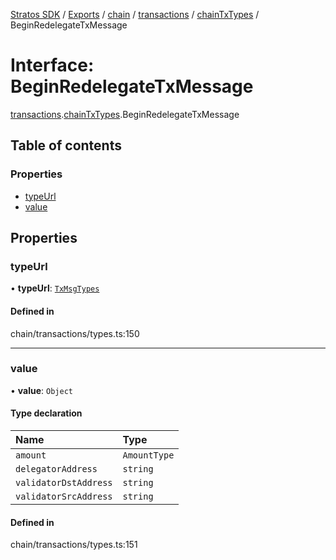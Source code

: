 [Stratos SDK](../README.md) / [Exports](../modules.md) / [chain](../modules/chain.md) / [transactions](../modules/chain.transactions.md) / [chainTxTypes](../modules/chain.transactions.chainTxTypes.md) / BeginRedelegateTxMessage

# Interface: BeginRedelegateTxMessage

[transactions](../modules/chain.transactions.md).[chainTxTypes](../modules/chain.transactions.chainTxTypes.md).BeginRedelegateTxMessage

## Table of contents

### Properties

- [typeUrl](chain.transactions.chainTxTypes.BeginRedelegateTxMessage.md#typeurl)
- [value](chain.transactions.chainTxTypes.BeginRedelegateTxMessage.md#value)

## Properties

### typeUrl

• **typeUrl**: [`TxMsgTypes`](../enums/chain.transactions.chainTxTypes.TxMsgTypes.md)

#### Defined in

chain/transactions/types.ts:150

___

### value

• **value**: `Object`

#### Type declaration

| Name | Type |
| :------ | :------ |
| `amount` | `AmountType` |
| `delegatorAddress` | `string` |
| `validatorDstAddress` | `string` |
| `validatorSrcAddress` | `string` |

#### Defined in

chain/transactions/types.ts:151

